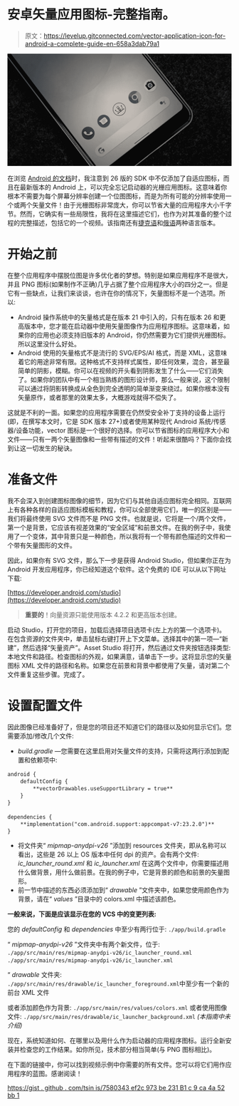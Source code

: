 # 安卓矢量应用图标-完整指南。

> 原文：<https://levelup.gitconnected.com/vector-application-icon-for-android-a-complete-guide-en-658a3dab79a1>

![](img/d73047f38b63e7a17d1ea6d24165b015.png)

在浏览 [Android 的文档](https://developer.android.com/studio/write/vector-asset-studio#kts)时，我注意到 26 版的 SDK 中不仅添加了自适应图标，而且在最新版本的 Android 上，可以完全忘记启动器的光栅应用图标。这意味着你根本不需要为每个屏幕分辨率创建一个位图图标，而是为所有可能的分辨率使用一个或两个矢量文件！由于光栅图标非常庞大，你可以节省大量的应用程序大小千字节。然而，它确实有一些局限性，我将在这里描述它们，也作为对其准备的整个过程的完整描述，包括它的一个视频。该指南还有[捷克语](https://tsinis.medium.com/vector-application-icon-for-android-a-complete-guide-cs-f5996ddbbea0)和[俄语](https://tsinis.medium.com/vector-application-icon-for-android-a-complete-guide-ru-6ef1d63b964b)两种语言版本。

# 开始之前

在整个应用程序中摆脱位图是许多优化者的梦想。特别是如果应用程序不是很大，并且 PNG 图标(如果制作不正确)几乎占据了整个应用程序大小的四分之一。但是它有一些缺点，让我们来谈谈，也许在你的情况下，矢量图标不是一个选项。所以:

*   Android 操作系统中的矢量格式是在版本 21 中引入的，只有在版本 26 和更高版本中，您才能在启动器中使用矢量图像作为应用程序图标。这意味着，如果你的应用也必须支持旧版本的 Android，你仍然需要为它们提供光栅图标。所以这里没什么好处。
*   Android 使用的矢量格式不是流行的 SVG/EPS/AI 格式，而是 XML，这意味着它的用途非常有限。这种格式不支持样式属性，即任何效果，混合，甚至最简单的阴影，模糊。你可以在视频的开头看到阴影发生了什么——它们消失了。如果你的团队中有一个相当熟练的图形设计师，那么一般来说，这个限制可以通过将阴影转换成从全色到完全透明的简单渐变来绕过。如果你根本没有矢量原作，或者那里的效果太多，大概游戏就得不偿失了。

这就是不利的一面。如果您的应用程序需要在仍然受安全补丁支持的设备上运行(即，在撰写本文时，它是 SDK 版本 27+)或者使用某种现代 Android 系统/传感器/设备功能，vector 图标是一个很好的选择。你可以节省图标的应用程序大小和文件——只有一两个矢量图像和一些带有描述的文件！听起来很酷吗？下面你会找到让这一切发生的秘诀。

# 准备文件

我不会深入到创建图标图像的细节，因为它们与其他自适应图标完全相同。互联网上有各种各样的自适应图标模板和教程，你可以全部使用它们，唯一的区别是——我们将最终使用 SVG 文件而不是 PNG 文件。也就是说，它将是一个/两个文件，第一个是背景，它应该有视差效果的“安全区域”和前景文件。在我的例子中，我使用了一个变体，其中背景只是一种颜色，所以我将有一个带有颜色描述的文件和一个带有矢量图形的文件。

因此，如果你有 SVG 文件，那么下一步是获得 Android Studio，但如果你正在为 Android 开发应用程序，你已经知道这个软件。这个免费的 IDE 可以从以下网址下载:

[https://developer.android.com/studio](https://developer.android.com/studio)

> **重要的**！向量资源只能使用版本 4.2.2 和更高版本创建。

启动 Studio，打开您的项目，加载后选择项目选项卡(左上方的第一个选项卡)。在包含资源的文件夹中，单击鼠标右键打开上下文菜单。选择其中的第一项—“新建”，然后选择“矢量资产”。Asset Studio 将打开，然后通过文件夹按钮选择类型:本地文件和路径。检查图标的外观，如果满意，请单击下一步。这将显示您的矢量图标 XML 文件的路径和名称。如果您在前景和背景中都使用了矢量，请对第二个文件重复这些步骤。完成了。

# 设置配置文件

因此图像已经准备好了，但是您的项目还不知道它们的路径以及如何显示它们。您需要添加/修改几个文件:

*   *build.gradle* —您需要在这里启用对矢量文件的支持，只需将这两行添加到配置和依赖项中:

```
android {
    defaultConfig {
        **vectorDrawables.useSupportLibrary = true**
    }
}

dependencies {
    **implementation("com.android.support:appcompat-v7:23.2.0")**
}
```

*   将文件夹“ *mipmap-anydpi-v26* ”添加到 resources 文件夹，即从名称可以看出，这些是 26 以上 OS 版本中任何 dpi 的资产。会有两个文件: *ic_launcher_round.xml* 和 *ic_launcher.xml* 在这两个文件中，你需要描述用什么做背景，用什么做前景。在我的例子中，它是背景的颜色和前景的矢量图形。
*   前一节中描述的东西必须添加到“ *drawable* ”文件夹中，如果您使用颜色作为背景，请在“ *values* ”目录中的 colors.xml 中描述该颜色。

**一般来说，下面是应该显示在您的 VCS 中的变更列表:**

您的 *defaultConfig* 和 *dependencies* 中至少有两行位于:
`./app/build.gradle`

“ *mipmap-anydpi-v26* ”文件夹中有两个新文件，位于:
`./app/src/main/res/mipmap-anydpi-v26/ic_launcher_round.xml`
`./app/src/main/res/mipmap-anydpi-v26/ic_launcher.xml`

“ *drawable* 文件夹:
`./app/src/main/res/drawable/ic_launcher_foreground.xml`中至少有一个新的前台 XML 文件

或者添加颜色作为背景:
`./app/src/main/res/values/colors.xml`
或者使用图像文件:
`./app/src/main/res/drawable/ic_launcher_background.xml` *(本指南中未介绍)*

现在，系统知道如何、在哪里以及用什么作为启动器的应用程序图标。运行全新安装并检查您的工作结果。如你所见，技术部分相当简单(与 PNG 图标相比)。

在下面的链接中，你可以找到视频示例中你需要的所有文件。您可以将它们用作应用程序的蓝图。感谢阅读！

[https://gist . github . com/tsin is/7580343 ef2c 973 be 231 B1 c 9 ca 4a 52 bb 1](https://gist.github.com/tsinis/7580343ef2c973be231b1c9ca4a52bb1)